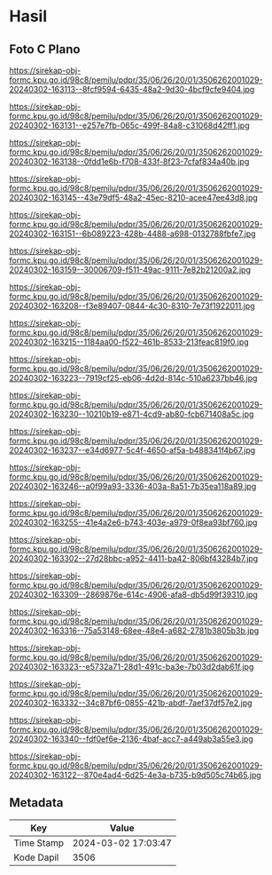# Hasil

## Foto C Plano

https://sirekap-obj-formc.kpu.go.id/98c8/pemilu/pdpr/35/06/26/20/01/3506262001029-20240302-163113--8fcf9594-6435-48a2-9d30-4bcf9cfe9404.jpg

https://sirekap-obj-formc.kpu.go.id/98c8/pemilu/pdpr/35/06/26/20/01/3506262001029-20240302-163131--e257e7fb-065c-499f-84a8-c31068d42ff1.jpg

https://sirekap-obj-formc.kpu.go.id/98c8/pemilu/pdpr/35/06/26/20/01/3506262001029-20240302-163138--0fdd1e6b-f708-433f-8f23-7cfaf834a40b.jpg

https://sirekap-obj-formc.kpu.go.id/98c8/pemilu/pdpr/35/06/26/20/01/3506262001029-20240302-163145--43e79df5-48a2-45ec-8210-acee47ee43d8.jpg

https://sirekap-obj-formc.kpu.go.id/98c8/pemilu/pdpr/35/06/26/20/01/3506262001029-20240302-163151--6b089223-428b-4488-a698-0132788fbfe7.jpg

https://sirekap-obj-formc.kpu.go.id/98c8/pemilu/pdpr/35/06/26/20/01/3506262001029-20240302-163159--30006709-f511-49ac-9111-7e82b21200a2.jpg

https://sirekap-obj-formc.kpu.go.id/98c8/pemilu/pdpr/35/06/26/20/01/3506262001029-20240302-163208--f3e89407-0844-4c30-8310-7e73f1922011.jpg

https://sirekap-obj-formc.kpu.go.id/98c8/pemilu/pdpr/35/06/26/20/01/3506262001029-20240302-163215--1184aa00-f522-461b-8533-213feac819f0.jpg

https://sirekap-obj-formc.kpu.go.id/98c8/pemilu/pdpr/35/06/26/20/01/3506262001029-20240302-163223--7919cf25-eb06-4d2d-814c-510a6237bb46.jpg

https://sirekap-obj-formc.kpu.go.id/98c8/pemilu/pdpr/35/06/26/20/01/3506262001029-20240302-163230--10210b19-e871-4cd9-ab80-fcb671408a5c.jpg

https://sirekap-obj-formc.kpu.go.id/98c8/pemilu/pdpr/35/06/26/20/01/3506262001029-20240302-163237--e34d6977-5c4f-4650-af5a-b488341f4b67.jpg

https://sirekap-obj-formc.kpu.go.id/98c8/pemilu/pdpr/35/06/26/20/01/3506262001029-20240302-163246--a0f99a93-3336-403a-8a51-7b35ea118a89.jpg

https://sirekap-obj-formc.kpu.go.id/98c8/pemilu/pdpr/35/06/26/20/01/3506262001029-20240302-163255--41e4a2e6-b743-403e-a979-0f8ea93bf760.jpg

https://sirekap-obj-formc.kpu.go.id/98c8/pemilu/pdpr/35/06/26/20/01/3506262001029-20240302-163302--27d28bbc-a952-4411-ba42-806bf43284b7.jpg

https://sirekap-obj-formc.kpu.go.id/98c8/pemilu/pdpr/35/06/26/20/01/3506262001029-20240302-163309--2869876e-614c-4906-afa8-db5d99f39310.jpg

https://sirekap-obj-formc.kpu.go.id/98c8/pemilu/pdpr/35/06/26/20/01/3506262001029-20240302-163316--75a53148-68ee-48e4-a682-2781b3805b3b.jpg

https://sirekap-obj-formc.kpu.go.id/98c8/pemilu/pdpr/35/06/26/20/01/3506262001029-20240302-163323--e5732a71-28d1-491c-ba3e-7b03d2dab61f.jpg

https://sirekap-obj-formc.kpu.go.id/98c8/pemilu/pdpr/35/06/26/20/01/3506262001029-20240302-163332--34c87bf6-0855-421b-abdf-7aef37df57e2.jpg

https://sirekap-obj-formc.kpu.go.id/98c8/pemilu/pdpr/35/06/26/20/01/3506262001029-20240302-163340--fdf0ef6e-2136-4baf-acc7-a449ab3a55e3.jpg

https://sirekap-obj-formc.kpu.go.id/98c8/pemilu/pdpr/35/06/26/20/01/3506262001029-20240302-163122--870e4ad4-6d25-4e3a-b735-b9d505c74b65.jpg


## Metadata

| Key        | Value               |
| ---------- | ------------------- |
| Time Stamp | 2024-03-02 17:03:47 |
| Kode Dapil | 3506                |



